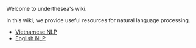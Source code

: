 Welcome to underthesea's wiki.

In this wiki, we provide useful resources for natural language processing.

* [Vietnamese NLP]()
* [English NLP]()